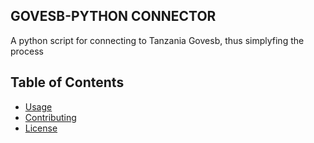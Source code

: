 ## GOVESB-PYTHON CONNECTOR

A python script for connecting to Tanzania Govesb, thus simplyfing the process

## Table of Contents

- [Usage](#usage)
- [Contributing](#contributing)
- [License](#license)
